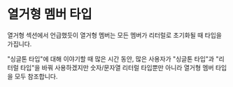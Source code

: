 # 열거형 멤버 타입

열거형 섹션에서 언급했듯이 열거형 멤버는 모든 멤버가 리터럴로 초기화될 때 타입을 가집니다.

"싱글톤 타입"에 대해 이야기할 때 많은 시간 동안, 많은 사용자가 "싱글톤 타입"과 "리터럴 타입"을 바꿔 사용하겠지만 숫자/문자열 리터럴 타입뿐만 아니라 열거형 멤버 타입을 모두 참조합니다.
